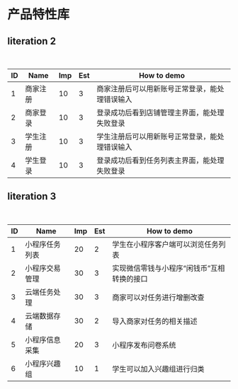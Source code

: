 # 产品特性库
## literation 2
<br>

| ID | Name | Imp | Est | How to demo |
| --- | --- | --- | --- | --- |
| 1 | 商家注册 | 10 | 3 | 商家注册后可以用新账号正常登录，能处理错误输入 |
| 2 | 商家登录 | 10 | 3 | 登录成功后看到店铺管理主界面，能处理失败登录 |
| 3 | 学生注册 | 10 | 3 | 学生注册后可以用新账号正常登录，能处理错误输入 |
| 4 | 学生登录 | 10 | 3 | 登录成功后看到任务列表主界面，能处理失败登录 |
## literation 3
<br>

| ID | Name | Imp | Est | How to demo |
| --- | --- | --- | --- | --- |
| 1 | 小程序任务列表 | 20 | 2 | 学生在小程序客户端可以浏览任务列表 |
| 2 | 小程序交易管理 | 30 | 3 | 实现微信零钱与小程序“闲钱币”互相转换的接口 |
| 3 | 云端任务处理 | 30 | 3 | 商家可以对任务进行增删改查 |
| 4 | 云端数据存储 | 30 | 2 | 导入商家对任务的相关描述 |
| 5 | 小程序信息采集 | 20 | 3 | 小程序发布问卷系统 |
| 6 | 小程序兴趣组 | 10 | 1 | 学生可以加入兴趣组进行归类 |
